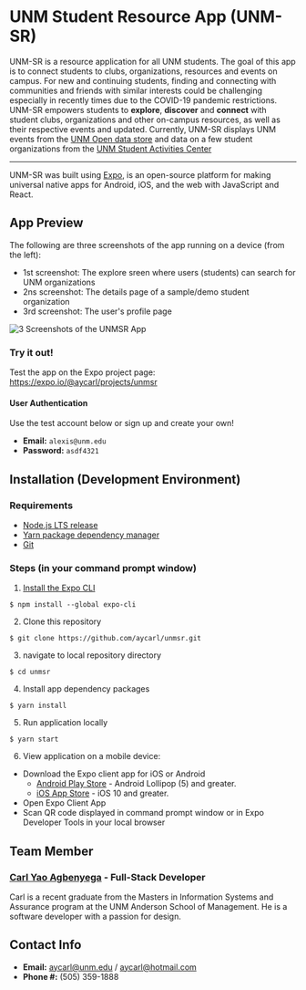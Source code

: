 # UNM Student Resource App (UNM-SR)

UNM-SR is a resource application for all UNM students. The goal of this app is to connect students to clubs, organizations, resources and events on campus.
For new and continuing students, finding and connecting with communities and friends with similar interests could be challenging especially in recently times due to the COVID-19 pandemic restrictions. 
UNM-SR empowers students to **explore**, **discover** and **connect** with student clubs, organizations and other on-campus resources, as well as their respective events and updated.
Currently, UNM-SR displays UNM events from the [UNM Open data store](https://opendata.unm.edu/) and data on a few 
student organizations from the [UNM Student Activities Center](https://unm-community.symplicity.com/index.php?s=student_group)

---
UNM-SR was built using [Expo](https://docs.expo.io/), is an open-source platform for making universal native apps for Android, iOS, and the web with JavaScript and React.

## App Preview
The following are three screenshots of the app running on a device (from the left):
* 1st screenshot: The explore sreen where users (students) can search for UNM organizations
* 2ns screenshot: The details page of a sample/demo student organization
* 3rd screenshot: The user's profile page

![3 Screenshots of the UNMSR App](https://github.com/aycarl/unmsr/blob/dev/assets/330ppi/app-screenshots%40330x-01.png)

### Try it out!

Test the app on the Expo project page: https://expo.io/@aycarl/projects/unmsr

#### User Authentication
Use the test account below or sign up and create your own!
* **Email:** `alexis@unm.edu`
* **Password:** `asdf4321`


## Installation (Development Environment)
### Requirements
* [Node.js LTS release](https://nodejs.org/en/)
* [Yarn package dependency manager](https://classic.yarnpkg.com/en/docs/install#windows-stable)
* [Git](https://git-scm.com)

### Steps (in your command prompt window)
1. [Install the Expo CLI](https://docs.expo.io/get-started/installation/)
```
$ npm install --global expo-cli
```

2. Clone this repository
```
$ git clone https://github.com/aycarl/unmsr.git
```

3. navigate to local repository directory
```
$ cd unmsr
```

4. Install app dependency packages
```
$ yarn install
```

5. Run application locally
```
$ yarn start
```

6. View application on a mobile device: 
* Download the Expo client app for iOS or Android
  - [Android Play Store](https://play.google.com/store/apps/details?id=host.exp.exponent) - Android Lollipop (5) and greater.
  - [iOS App Store](https://itunes.com/apps/exponent) - iOS 10 and greater.
* Open Expo Client App
* Scan QR code displayed in command prompt window or in Expo Developer Tools in your local browser

## Team Member

### [Carl Yao Agbenyega](https://github.com/aycarl) - Full-Stack Developer
Carl is a recent graduate from the Masters in Information Systems and Assurance program at the UNM Anderson School of Management.
He is a software developer with a passion for design.

## Contact Info
- **Email:** aycarl@unm.edu / aycarl@hotmail.com
- **Phone #:** (505) 359-1888
